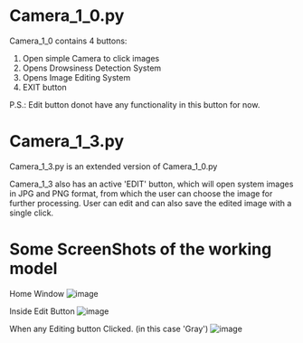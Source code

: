 # Camera_1_0.py

Camera_1_0 contains 4 buttons:
1. Open simple Camera to click images
2. Opens Drowsiness Detection System
3. Opens Image Editing System
4. EXIT button

P.S.: Edit button donot have any functionality in this button for now.


# Camera_1_3.py

Camera_1_3.py is an extended version of Camera_1_0.py

Camera_1_3 also has an active 'EDIT' button, which will open system images in JPG and PNG format, from which the user can choose the image for further processing.
User can edit and can also save the edited image with a single click.


# Some ScreenShots of the working model
Home Window
![image](https://user-images.githubusercontent.com/63657713/120405598-8af00b80-c366-11eb-9957-bc0ca64e5da7.png)

Inside Edit Button
![image](https://user-images.githubusercontent.com/63657713/120405811-0ce03480-c367-11eb-9b95-55811037ae00.png)

When any Editing button Clicked. (in this case 'Gray')
![image](https://user-images.githubusercontent.com/63657713/120405948-621c4600-c367-11eb-813d-b3b74ee4aceb.png)

